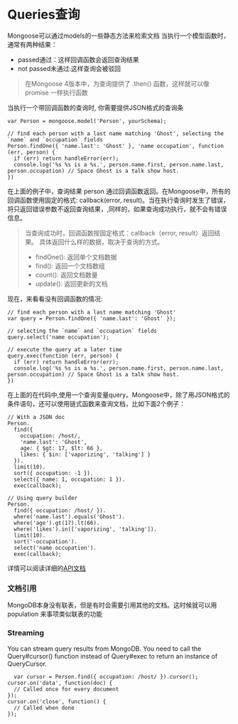 # Queries查询
Mongoose可以通过models的一些静态方法来检索文档
当执行一个模型函数时，通常有两种结果：

+ passed通过：这样回调函数会返回查询结果
+ not passed未通过:这样查询会被驳回

> 在Mongoose 4版本中，为查询提供了 .then() 函数，这样就可以像 promise 一样执行函数

当执行一个带回调函数的查询时, 你需要提供JSON格式的查询条

```
var Person = mongoose.model('Person', yourSchema);

// find each person with a last name matching 'Ghost', selecting the `name` and `occupation` fields
Person.findOne({ 'name.last': 'Ghost' }, 'name occupation', function (err, person) {
  if (err) return handleError(err);
  console.log('%s %s is a %s.', person.name.first, person.name.last, person.occupation) // Space Ghost is a talk show host.
})
```

在上面的例子中，查询结果 person 通过回调函数返回。在Mongoose中，所有的回调函数使用固定的格式: callback(error, result)。当在执行查询时发生了错误，将只返回错误参数不返回查询结果，,同样的，如果查询成功执行，就不会有错误信息。

> 当查询成功时，回调函数按固定格式：callback（error, result）返回结果。 具体返回什么样的数据，取决于查询的方式。
> + findOne(): 返回单个文档数据
> + find(): 返回一个文档数组
> + count(): 返回文档数量
> + update(): 返回更新的文档

现在，来看看没有回调函数的情况:

```
// find each person with a last name matching 'Ghost'
var query = Person.findOne({ 'name.last': 'Ghost' });

// selecting the `name` and `occupation` fields
query.select('name occupation');

// execute the query at a later time
query.exec(function (err, person) {
  if (err) return handleError(err);
  console.log('%s %s is a %s.', person.name.first, person.name.last, person.occupation) // Space Ghost is a talk show host.
})
```

在上面的在代码中,使用一个查询变量query。Mongoose中，除了用JSON格式的条件语句，还可以使用链式函数来查询文档，比如下面2个例子：

```
// With a JSON doc
Person.
  find({
    occupation: /host/,
    'name.last': 'Ghost',
    age: { $gt: 17, $lt: 66 },
    likes: { $in: ['vaporizing', 'talking'] }
  }).
  limit(10).
  sort({ occupation: -1 }).
  select({ name: 1, occupation: 1 }).
  exec(callback);
  
// Using query builder
Person.
  find({ occupation: /host/ }).
  where('name.last').equals('Ghost').
  where('age').gt(17).lt(66).
  where('likes').in(['vaporizing', 'talking']).
  limit(10).
  sort('-occupation').
  select('name occupation').
  exec(callback);
```

详情可以阅读详细的[API文档](http://mongoosejs.com/docs/api.html#query-js)
  
### 文档引用
MongoDB本身没有联表，但是有时会需要引用其他的文档。这时候就可以用 population 来事项类似联表的功能
  
### Streaming
You can stream query results from MongoDB. You need to call the Query#cursor() function instead of Query#exec to return an instance of QueryCursor.

```
  var cursor = Person.find({ occupation: /host/ }).cursor();
cursor.on('data', function(doc) {
  // Called once for every document
});
cursor.on('close', function() {
  // Called when done
});
```
